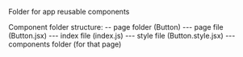 Folder for app reusable components

Component folder structure:
-- page folder (Button)
--- page file (Button.jsx)
--- index file (index.js)
--- style file (Button.style.jsx)
--- components folder (for that page)
